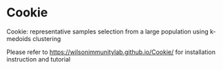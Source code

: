 # Cookie
Cookie: representative samples selection from a large population using k-medoids clustering 

Please refer to https://wilsonimmunitylab.github.io/Cookie/ for installation instruction and tutorial
